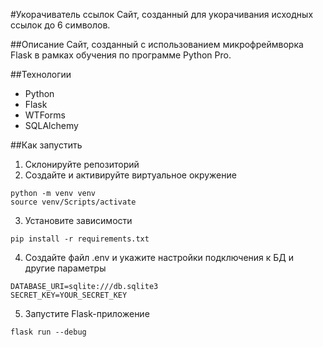 #Укорачиватель ссылок
Сайт, созданный для укорачивания исходных ссылок до 6 символов.

##Описание
Сайт, созданный с использованием микрофреймворка Flask в рамках обучения по программе Python Pro.

##Технологии
* Python
* Flask
* WTForms
* SQLAlchemy

##Как запустить

1. Склонируйте репозиторий
2. Создайте и активируйте виртуальное окружение 
```commandline
python -m venv venv
source venv/Scripts/activate
```
3. Установите зависимости
```commandline 
pip install -r requirements.txt
```
4. Создайте файл .env и укажите настройки подключения к БД и другие параметры
```commandline
DATABASE_URI=sqlite:///db.sqlite3
SECRET_KEY=YOUR_SECRET_KEY
```
5. Запустите Flask-приложение 
```commandline
flask run --debug
```